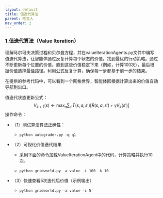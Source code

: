 ```yaml
---
layout: default
title: 值迭代算法
parent: 吃豆人
nav_order: 2
---
```

### 1.值迭代算法（Value Iteration）
理解马尔可夫决策过程和贝尔曼方程，并在valueIterationAgents.py文件中编写值迭代算法，让智能体通过反复计算每个状态的价值，找到最优的行动策略。通过不断更新每个位置的价值，直到这些价值稳定下来（例如，计算100次），最后根据价值选择最佳路径。利用公式反复计算，确保每一步都基于前一步的结果。

在提供的参考代码中，可以看到一个网格世界，智能体回根据计算出来的价值自动导航到出口。

值迭代状态更新公式：
$$
V_{k+1}(s) \leftarrow \max_a \sum_{s'} T(s, a, s') [R(s, a, s') + \gamma V_k(s')]
$$
操作命令：

- （1）测试算法算法正确性：

  - ```
    python autograder.py -q q1
    ```

- （2）可视化价值迭代结果

  - 采用下面的命令加载ValueIterationAgent中的代码，计算策略并执行10次。

  - ```
    python gridworld.py -a value -i 100 -k 10
    ```

- （3）快速查看5次迭代后价值（示例输出）

  - ```
    python gridworld.py -a value -i 5
    ```
